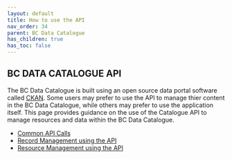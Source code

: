 ```yaml
---
layout: default
title: How to use the API
nav_order: 34
parent: BC Data Catalogue
has_children: true
has_toc: false
---
```


## BC DATA CATALOGUE API

The BC Data Catalogue is built using an open source data portal software called [CKAN](https://github.com/ckan/ckan/blob/master/README.rst). Some users may prefer to use the API to manage thier content in the BC Data Catalogue, while others may prefer to use the application itself. This page provides guidance on the use of the Catalogue API to manage resources and data within the BC Data Catalogue.


* [Common API Calls](./dps_bcdc_api_w_common_calls.md)
* [Record Management using the API](./dps_bcdc_api_w_record_mgmt.md)
* [Resource Management using the API](./dps_bcdc_api_w_resource_mgmt.md)
